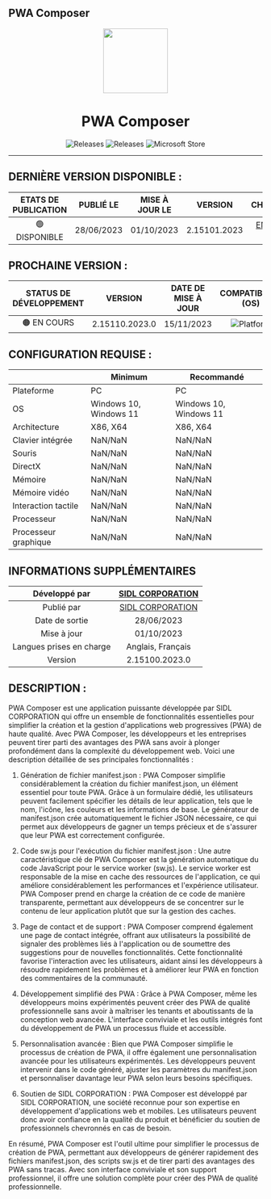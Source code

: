 ﻿## PWA Composer

<p align="center">
  <img width="128" align="center" src="https://store-images.s-microsoft.com/image/apps.31943.14266134008124856.4ee1c0db-4115-47ba-8cf9-689949c428e6.c48e6206-0397-46bb-a8fa-846c8cc14216?w=120">
</p>
<h1 align="center">
  PWA Composer
</h1>
<p align="center">
  <a style="text-decoration:none" href="https://github.com/SIDL-C0R0RATI0N/PWA-Composer">
    <img src="https://img.shields.io/github/package-json/v/SIDL-C0R0RATI0N/PWA-Composer?label=VERSION&style=for-the-badge" alt="Releases" />
  </a>
  <a style="text-decoration:none" href="https://github.com/SIDL-C0R0RATI0N/SociaLinkN/releases">
    <img src="https://img.shields.io/github/v/release/SIDL-C0R0RATI0N/PWA-Composer?include_prereleases&sort=date&style=for-the-badge" alt="Releases" />
  </a>
  <a style="text-decoration:none" href="https://www.microsoft.com/store/apps/9PKJR8HZ2RQH">
    <img src="https://img.shields.io/badge/Microsoft%20Store-blue?style=for-the-badge&logo=microsoft" alt="Microsoft Store" />
  </a>
</p>

***

## DERNIÈRE VERSION DISPONIBLE :

| ETATS DE PUBLICATION | PUBLIÉ LE | MISE À JOUR LE | VERSION | CHANGELOG | CERTIFICATION |
| :-: | :-: | :-: | :-: | :-: | :-: |
| 🟢 DISPONIBLE | 28/06/2023 | 01/10/2023 | 2.15101.2023 | <a href="https://github.com/SIDL-C0R0RATI0N/PWA-Composer/blob/main/CHANGELOG.md#version-2151012023--1-novembre-2023" target="_blank">EN SAVOIR PLUS</a> | <!--<a href="https://github.com/SIDL-C0R0RATI0N/PWA-Composer/blob/main/RAPPORT/RAPPORT_V0.0000.000.0.pdf" target="_blank">RÉSULTATS DE CERTIFICATION</a>--> NaN |

## PROCHAINE VERSION :

| STATUS DE DÉVELOPPEMENT | VERSION | DATE DE MISE À JOUR | COMPATIBILITÉ (OS) |
| :-: | :-: | :-: | :-: |
| 🟠 EN COURS | 2.15110.2023.0 | 15/11/2023 | <img src="https://img.shields.io/badge/Windows-blue?style=for-the-badge&logo=windows" alt="Platform" /> |

## CONFIGURATION REQUISE :

|            | Minimum | Recommandé |
| ---------- | ------- | ---------- |
| Plateforme | PC | PC |
| OS | Windows 10, Windows 11 | Windows 10, Windows 11 |
| Architecture | X86, X64 | X86, X64 |
| Clavier intégrée | NaN/NaN | NaN/NaN |
| Souris | NaN/NaN | NaN/NaN |
| DirectX | NaN/NaN | NaN/NaN |
| Mémoire | NaN/NaN | NaN/NaN |
| Mémoire vidéo | NaN/NaN | NaN/NaN |
| Interaction tactile | NaN/NaN | NaN/NaN |
| Processeur | NaN/NaN | NaN/NaN |
| Processeur graphique | NaN/NaN | NaN/NaN |

## INFORMATIONS SUPPLÉMENTAIRES

| Développé par | <a target="_blank" href="https://sidl-corporation.fr/">SIDL CORPORATION</a> |
|:-:|:-:|
| Publié par | <a target="_blank" href="https://apps.microsoft.com/store/search?publisher=SIDL%20CORPORATION">SIDL CORPORATION</a> |
| Date de sortie | 28/06/2023 |
| Mise à jour | 01/10/2023 |
| Langues prises en charge | Anglais, Français |
| Version | 2.15100.2023.0 |

## DESCRIPTION :

PWA Composer est une application puissante développée par SIDL CORPORATION qui offre un ensemble de fonctionnalités essentielles pour simplifier la création et la gestion d'applications web progressives (PWA) de haute qualité. Avec PWA Composer, les développeurs et les entreprises peuvent tirer parti des avantages des PWA sans avoir à plonger profondément dans la complexité du développement web. Voici une description détaillée de ses principales fonctionnalités :

1. Génération de fichier manifest.json :
PWA Composer simplifie considérablement la création du fichier manifest.json, un élément essentiel pour toute PWA. Grâce à un formulaire dédié, les utilisateurs peuvent facilement spécifier les détails de leur application, tels que le nom, l'icône, les couleurs et les informations de base. Le générateur de manifest.json crée automatiquement le fichier JSON nécessaire, ce qui permet aux développeurs de gagner un temps précieux et de s'assurer que leur PWA est correctement configurée.

2. Code sw.js pour l'exécution du fichier manifest.json :
Une autre caractéristique clé de PWA Composer est la génération automatique du code JavaScript pour le service worker (sw.js). Le service worker est responsable de la mise en cache des ressources de l'application, ce qui améliore considérablement les performances et l'expérience utilisateur. PWA Composer prend en charge la création de ce code de manière transparente, permettant aux développeurs de se concentrer sur le contenu de leur application plutôt que sur la gestion des caches.

3. Page de contact et de support :
PWA Composer comprend également une page de contact intégrée, offrant aux utilisateurs la possibilité de signaler des problèmes liés à l'application ou de soumettre des suggestions pour de nouvelles fonctionnalités. Cette fonctionnalité favorise l'interaction avec les utilisateurs, aidant ainsi les développeurs à résoudre rapidement les problèmes et à améliorer leur PWA en fonction des commentaires de la communauté.

4. Développement simplifié des PWA :
Grâce à PWA Composer, même les développeurs moins expérimentés peuvent créer des PWA de qualité professionnelle sans avoir à maîtriser les tenants et aboutissants de la conception web avancée. L'interface conviviale et les outils intégrés font du développement de PWA un processus fluide et accessible.

5. Personnalisation avancée :
Bien que PWA Composer simplifie le processus de création de PWA, il offre également une personnalisation avancée pour les utilisateurs expérimentés. Les développeurs peuvent intervenir dans le code généré, ajuster les paramètres du manifest.json et personnaliser davantage leur PWA selon leurs besoins spécifiques.

6. Soutien de SIDL CORPORATION :
PWA Composer est développé par SIDL CORPORATION, une société reconnue pour son expertise en développement d'applications web et mobiles. Les utilisateurs peuvent donc avoir confiance en la qualité du produit et bénéficier du soutien de professionnels chevronnés en cas de besoin.

En résumé, PWA Composer est l'outil ultime pour simplifier le processus de création de PWA, permettant aux développeurs de générer rapidement des fichiers manifest.json, des scripts sw.js et de tirer parti des avantages des PWA sans tracas. Avec son interface conviviale et son support professionnel, il offre une solution complète pour créer des PWA de qualité professionnelle.

